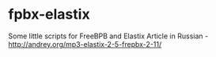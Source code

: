 # fpbx-elastix
Some little scripts for FreeBPB and Elastix
Article in Russian - http://andrey.org/mp3-elastix-2-5-frepbx-2-11/

 
